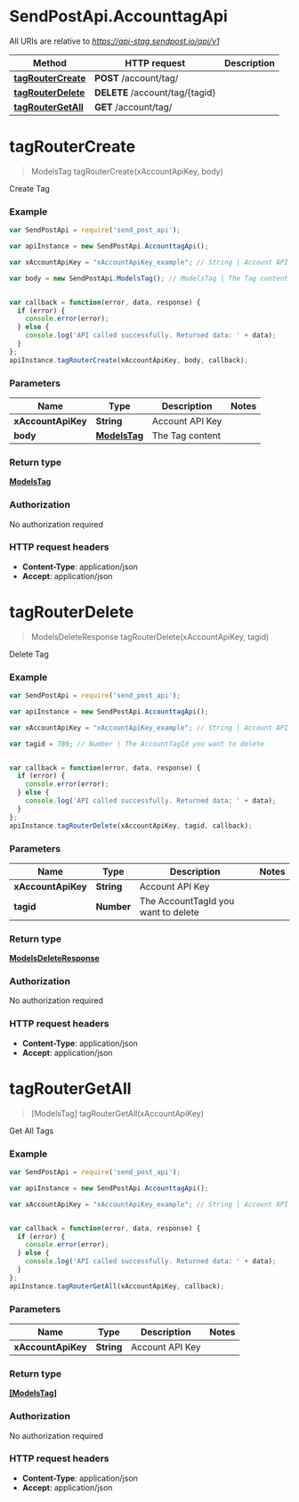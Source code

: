 # SendPostApi.AccounttagApi

All URIs are relative to *https://api-stag.sendpost.io/api/v1*

Method | HTTP request | Description
------------- | ------------- | -------------
[**tagRouterCreate**](AccounttagApi.md#tagRouterCreate) | **POST** /account/tag/ | 
[**tagRouterDelete**](AccounttagApi.md#tagRouterDelete) | **DELETE** /account/tag/{tagid} | 
[**tagRouterGetAll**](AccounttagApi.md#tagRouterGetAll) | **GET** /account/tag/ | 


<a name="tagRouterCreate"></a>
# **tagRouterCreate**
> ModelsTag tagRouterCreate(xAccountApiKey, body)



Create Tag

### Example
```javascript
var SendPostApi = require('send_post_api');

var apiInstance = new SendPostApi.AccounttagApi();

var xAccountApiKey = "xAccountApiKey_example"; // String | Account API Key

var body = new SendPostApi.ModelsTag(); // ModelsTag | The Tag content


var callback = function(error, data, response) {
  if (error) {
    console.error(error);
  } else {
    console.log('API called successfully. Returned data: ' + data);
  }
};
apiInstance.tagRouterCreate(xAccountApiKey, body, callback);
```

### Parameters

Name | Type | Description  | Notes
------------- | ------------- | ------------- | -------------
 **xAccountApiKey** | **String**| Account API Key | 
 **body** | [**ModelsTag**](ModelsTag.md)| The Tag content | 

### Return type

[**ModelsTag**](ModelsTag.md)

### Authorization

No authorization required

### HTTP request headers

 - **Content-Type**: application/json
 - **Accept**: application/json

<a name="tagRouterDelete"></a>
# **tagRouterDelete**
> ModelsDeleteResponse tagRouterDelete(xAccountApiKey, tagid)



Delete Tag

### Example
```javascript
var SendPostApi = require('send_post_api');

var apiInstance = new SendPostApi.AccounttagApi();

var xAccountApiKey = "xAccountApiKey_example"; // String | Account API Key

var tagid = 789; // Number | The AccountTagId you want to delete


var callback = function(error, data, response) {
  if (error) {
    console.error(error);
  } else {
    console.log('API called successfully. Returned data: ' + data);
  }
};
apiInstance.tagRouterDelete(xAccountApiKey, tagid, callback);
```

### Parameters

Name | Type | Description  | Notes
------------- | ------------- | ------------- | -------------
 **xAccountApiKey** | **String**| Account API Key | 
 **tagid** | **Number**| The AccountTagId you want to delete | 

### Return type

[**ModelsDeleteResponse**](ModelsDeleteResponse.md)

### Authorization

No authorization required

### HTTP request headers

 - **Content-Type**: application/json
 - **Accept**: application/json

<a name="tagRouterGetAll"></a>
# **tagRouterGetAll**
> [ModelsTag] tagRouterGetAll(xAccountApiKey)



Get All Tags

### Example
```javascript
var SendPostApi = require('send_post_api');

var apiInstance = new SendPostApi.AccounttagApi();

var xAccountApiKey = "xAccountApiKey_example"; // String | Account API Key


var callback = function(error, data, response) {
  if (error) {
    console.error(error);
  } else {
    console.log('API called successfully. Returned data: ' + data);
  }
};
apiInstance.tagRouterGetAll(xAccountApiKey, callback);
```

### Parameters

Name | Type | Description  | Notes
------------- | ------------- | ------------- | -------------
 **xAccountApiKey** | **String**| Account API Key | 

### Return type

[**[ModelsTag]**](ModelsTag.md)

### Authorization

No authorization required

### HTTP request headers

 - **Content-Type**: application/json
 - **Accept**: application/json

